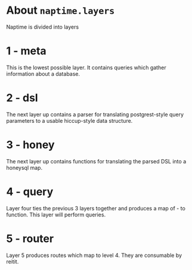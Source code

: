 # About `naptime.layers`

Naptime is divided into layers

# 1 - meta

This is the lowest possible layer.  It contains queries which gather information about a database.

# 2 - dsl

The next layer up contains a parser for translating postgrest-style query parameters to a usable hiccup-style data structure.

# 3 - honey

The next layer up contains functions for translating the parsed DSL into a honeysql map.

# 4 - query

Layer four ties the previous 3 layers together and produces a map of <action>-<entity> to function. This layer will perform queries.

# 5 - router

Layer 5 produces routes which map to level 4.  They are consumable by reitit.
